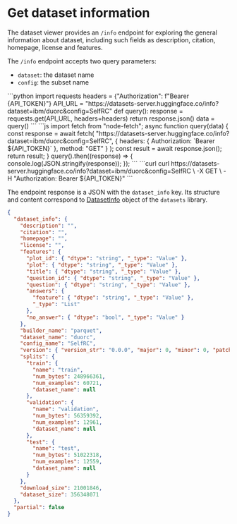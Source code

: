 # Get dataset information

The dataset viewer provides an `/info` endpoint for exploring the general information about dataset, including such fields as description, citation, homepage, license and features.

The `/info` endpoint accepts two query parameters:

- `dataset`: the dataset name
- `config`: the subset name

<inferencesnippet>
<python>
```python
import requests
headers = {"Authorization": f"Bearer {API_TOKEN}"}
API_URL = "https://datasets-server.huggingface.co/info?dataset=ibm/duorc&config=SelfRC"
def query():
    response = requests.get(API_URL, headers=headers)
    return response.json()
data = query()
```
</python>
<js>
```js
import fetch from "node-fetch";
async function query(data) {
    const response = await fetch(
        "https://datasets-server.huggingface.co/info?dataset=ibm/duorc&config=SelfRC",
        {
            headers: { Authorization: `Bearer ${API_TOKEN}` },
            method: "GET"
        }
    );
    const result = await response.json();
    return result;
}
query().then((response) => {
    console.log(JSON.stringify(response));
});
```
</js>
<curl>
```curl
curl https://datasets-server.huggingface.co/info?dataset=ibm/duorc&config=SelfRC \
        -X GET \
        -H "Authorization: Bearer ${API_TOKEN}"
```
</curl>
</inferencesnippet>

The endpoint response is a JSON with the `dataset_info` key. Its structure and content correspond to [DatasetInfo](https://huggingface.co/docs/datasets/package_reference/main_classes#datasets.DatasetInfo) object of the `datasets` library.

```json
{
  "dataset_info": {
    "description": "",
    "citation": "",
    "homepage": "",
    "license": "",
    "features": {
      "plot_id": { "dtype": "string", "_type": "Value" },
      "plot": { "dtype": "string", "_type": "Value" },
      "title": { "dtype": "string", "_type": "Value" },
      "question_id": { "dtype": "string", "_type": "Value" },
      "question": { "dtype": "string", "_type": "Value" },
      "answers": {
        "feature": { "dtype": "string", "_type": "Value" },
        "_type": "List"
      },
      "no_answer": { "dtype": "bool", "_type": "Value" }
    },
    "builder_name": "parquet",
    "dataset_name": "duorc",
    "config_name": "SelfRC",
    "version": { "version_str": "0.0.0", "major": 0, "minor": 0, "patch": 0 },
    "splits": {
      "train": {
        "name": "train",
        "num_bytes": 248966361,
        "num_examples": 60721,
        "dataset_name": null
      },
      "validation": {
        "name": "validation",
        "num_bytes": 56359392,
        "num_examples": 12961,
        "dataset_name": null
      },
      "test": {
        "name": "test",
        "num_bytes": 51022318,
        "num_examples": 12559,
        "dataset_name": null
      }
    },
    "download_size": 21001846,
    "dataset_size": 356348071
  },
  "partial": false
}
```
